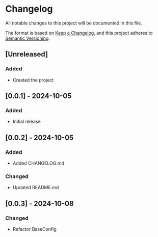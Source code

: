 # Changelog

All notable changes to this project will be documented in this file.

The format is based on [Keep a Changelog](https://keepachangelog.com/en/1.0.0/),
and this project adheres to [Semantic Versioning](https://semver.org/spec/v2.0.0.html).

## [Unreleased]

### Added
- Created the project

## [0.0.1] - 2024-10-05
### Added
- Initial release

## [0.0.2] - 2024-10-05
### Added
- Added CHANGELOG.md

### Changed
- Updated README.md

## [0.0.3] - 2024-10-08
### Changed
- Refactor BaseConfig

<!-- future template
## [0.0.X] - YYYY-MM-DD
### Added
- 

### Changed
- 

### Deprecated
- 

### Removed
- 

### Fixed
- 

### Security
- 
-->